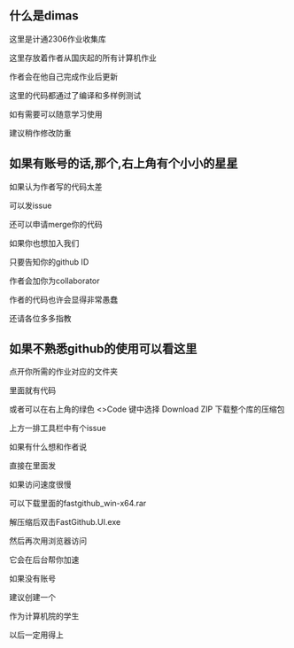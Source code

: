 ## 什么是dimas

 这里是计通2306作业收集库

 这里存放着作者从国庆起的所有计算机作业

 作者会在他自己完成作业后更新

 这里的代码都通过了编译和多样例测试

 如有需要可以随意学习使用

 建议稍作修改防重

## 如果有账号的话,那个,右上角有个小小的星星

 如果认为作者写的代码太差

 可以发issue

 还可以申请merge你的代码

 如果你也想加入我们

 只要告知你的github ID

 作者会加你为collaborator

 作者的代码也许会显得非常愚蠢

 还请各位多多指教

## 如果不熟悉github的使用可以看这里

 点开你所需的作业对应的文件夹

 里面就有代码

 或者可以在右上角的绿色 <>Code 键中选择 Download ZIP 下载整个库的压缩包

 上方一排工具栏中有个issue

 如果有什么想和作者说

 直接在里面发

 如果访问速度很慢

 可以下载里面的fastgithub_win-x64.rar

 解压缩后双击FastGithub.UI.exe

 然后再次用浏览器访问
 
 它会在后台帮你加速

 如果没有账号

 建议创建一个

 作为计算机院的学生
 
 以后一定用得上